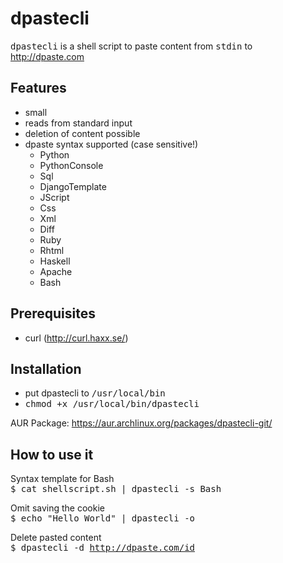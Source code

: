 dpastecli 
==========
<tt>dpastecli</tt> is a shell script to paste content from <tt>stdin</tt> to http://dpaste.com

Features
--------
  - small
  - reads from standard input
  - deletion of content possible
  - dpaste syntax supported (case sensitive!)
    - Python
    - PythonConsole
    - Sql
    - DjangoTemplate
    - JScript
    - Css
    - Xml
    - Diff
    - Ruby
    - Rhtml
    - Haskell
    - Apache
    - Bash


Prerequisites
-------------
  - curl (http://curl.haxx.se/)

Installation
------------
  - put dpastecli to <tt>/usr/local/bin</tt>
  - <tt>chmod +x /usr/local/bin/dpastecli</tt>

AUR Package: https://aur.archlinux.org/packages/dpastecli-git/

How to use it
--------------

Syntax template for Bash <br/>
<tt>$ cat shellscript.sh | dpastecli -s Bash</tt>

Omit saving the cookie <br/>
<tt>$ echo "Hello World" | dpastecli -o</tt>
    
Delete pasted content <br/>
<tt>$ dpastecli -d http://dpaste.com/id</tt>
